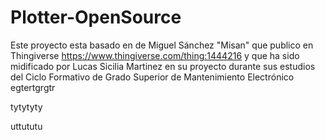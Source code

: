 # Plotter-OpenSource
Este proyecto esta basado en de Miguel Sánchez "Misan" que publico en Thingiverse https://www.thingiverse.com/thing:1444216 y que ha sido midificado por Lucas Sicilia Martinez en su proyecto durante sus estudios del Ciclo Formativo de Grado Superior de Mantenimiento Electrónico 
egtertgrgtr  

tytytyty


uttututu
